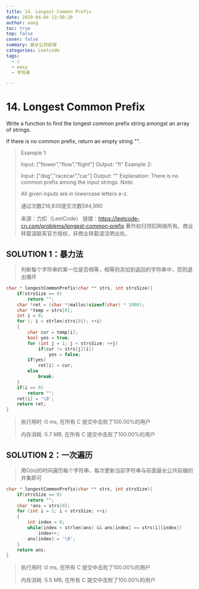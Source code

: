 ```yaml
---
title: 14. Longest Common Prefix
date: 2020-04-04 13:50:20
author: wang
toc: true
top: false
cover: false
summary: 最长公共前缀
categories: Leetcode
tags:
  - c
  - easy
  - 字符串

---
```


# 14. Longest Common Prefix

Write a function to find the longest common prefix string amongst an array of strings.

If there is no common prefix, return an empty string "".



> Example 1:
>
> Input: ["flower","flow","flight"]
> Output: "fl"
> Example 2:
>
> Input: ["dog","racecar","car"]
> Output: ""
> Explanation: There is no common prefix among the input strings.
>Note:
> 
> All given inputs are in lowercase letters a-z.
> 
>通过次数218,835提交次数594,990
> 
> 来源：力扣（LeetCode）
> 链接：https://leetcode-cn.com/problems/longest-common-prefix
> 著作权归领扣网络所有。商业转载请联系官方授权，非商业转载请注明出处。



## SOLUTION 1：暴力法

> 判断每个字符串的某一位是否相等，相等则添加到返回的字符串中，否则退出循环

```c
char * longestCommonPrefix(char ** strs, int strsSize){
    if(strsSize == 0)
        return "";
    char *ret = (char *)malloc(sizeof(char) * 1000);
    char *temp = strs[0];
    int i = 0;
    for (; i < strlen(strs[0]); ++i)
    {
        char cur = temp[i];
        bool yes = true;
        for (int j = 1; j < strsSize; ++j)
            if(cur != strs[j][i])
                yes = false;
        if(yes)
            ret[i] = cur;
        else
            break;
    }
    if(i == 0)
        return "";
    ret[i] = '\0';
    return ret;
}
```

> 执行用时 :0 ms, 在所有 C 提交中击败了100.00%的用户
>
> 内存消耗 :5.7 MB, 在所有 C 提交中击败了100.00%的用户

## SOLUTION 2：一次遍历

> 用O(n)的时间遍历每个字符串，每次更新当前字符串与前面最长公共前缀的并集即可

```c
char * longestCommonPrefix(char ** strs, int strsSize){
    if(strsSize == 0)
        return "";
    char *ans = strs[0];
    for (int i = 1; i < strsSize; ++i)
    {
        int index = 0;
        while(index < strlen(ans) && ans[index] == strs[i][index])
            index++;
        ans[index] = '\0';
    }
    return ans;
}
```

> 执行用时 :0 ms, 在所有 C 提交中击败了100.00%的用户
>
> 内存消耗 :5.5 MB, 在所有 C 提交中击败了100.00%的用户